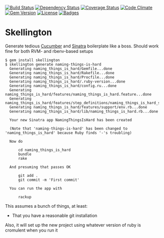 [![Build Status](http://img.shields.io/travis/pikesley/skellington.svg?style=flat-square)](https://travis-ci.org/pikesley/skellington)
[![Dependency Status](http://img.shields.io/gemnasium/pikesley/skellington.svg?style=flat-square)](https://gemnasium.com/pikesley/skellington)
[![Coverage Status](http://img.shields.io/coveralls/pikesley/skellington.svg?style=flat-square)](https://coveralls.io/r/pikesley/skellington)
[![Code Climate](http://img.shields.io/codeclimate/github/pikesley/skellington.svg?style=flat-square)](https://codeclimate.com/github/pikesley/skellington)
[![Gem Version](http://img.shields.io/gem/v/skellington.svg?style=flat-square)](https://rubygems.org/gems/skellington)
[![License](http://img.shields.io/:license-mit-blue.svg?style=flat-square)](http://pikesley.mit-license.org)
[![Badges](http://img.shields.io/:badges-7/7-ff6799.svg?style=flat-square)](https://github.com/badges/badgerbadgerbadger)

# Skellington

Generate tedious [Cucumber](http://cukes.info/) and [Sinatra](http://www.sinatrarb.com/) boilerplate like a boss. Should work fine for both RVM- and rbenv-based setups

    $ gem install skellington
    $ skellington generate naming-things-is-hard
      Generating naming_things_is_hard/Gemfile...done
      Generating naming_things_is_hard/Rakefile...done
      Generating naming_things_is_hard/Procfile...done
      Generating naming_things_is_hard/.ruby-version...done
      Generating naming_things_is_hard/config.ru...done
      Generating naming_things_is_hard/features/naming_things_is_hard.feature...done
      Generating naming_things_is_hard/features/step_definitions/naming_things_is_hard_steps.rb...done
      Generating naming_things_is_hard/features/support/env.rb...done
      Generating naming_things_is_hard/lib/naming_things_is_hard.rb...done

      Your new Sinatra app NamingThingsIsHard has been created

      (Note that 'naming-things-is-hard' has been changed to 'naming_things_is_hard' because Ruby finds '-'s troubling)

      Now do

          cd naming_things_is_hard
          bundle
          rake

      And presuming that passes OK

          git add .
          git commit -m 'First commit'

      You can run the app with

          rackup

This assumes a bunch of things, at least:

* That you have a reasonable git installation

Also, it will set up the new project using whatever version of ruby is cromulent when you run it
